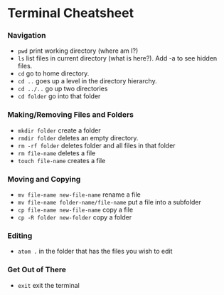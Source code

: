 # Terminal Cheatsheet

### Navigation
- ```pwd``` print working directory (where am I?)
- ```ls``` list files in current directory (what is here?). Add -a to see hidden files.
- ```cd``` go to home directory.
- ```cd ..``` goes up a level in the directory hierarchy.
- ```cd ../..``` go up two directories
- ```cd folder``` go into that folder

### Making/Removing Files and Folders
- ```mkdir folder``` create a folder
- ```rmdir folder``` deletes an empty directory.
- ```rm -rf folder``` deletes folder and all files in that folder
- ```rm file-name``` deletes a file
- ```touch file-name``` creates a file

### Moving and Copying
- ```mv file-name new-file-name``` rename a file
- ```mv file-name folder-name/file-name``` put a file into a subfolder
- ```cp file-name new-file-name``` copy a file
- ```cp -R folder new-folder``` copy a folder

### Editing
- ```atom .``` in the folder that has the files you wish to edit

### Get Out of There
- ```exit``` exit the terminal

